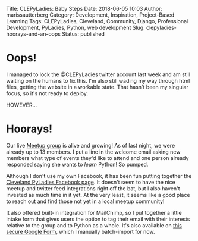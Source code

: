 Title: CLEPyLadies: Baby Steps
Date: 2018-06-05 10:03
Author: marissautterberg
Category: Development, Inspiration, Project-Based Learning
Tags: CLEPyLadies, Cleveland, Community, Django, Professional Development, PyLadies, Python, web development
Slug: clepyladies-hoorays-and-an-oops
Status: published

Oops!
=====

I managed to lock the @CLEPyLadies twitter account last week and am
still waiting on the humans to fix this. I'm also still wading my way
through html files, getting the website in a workable state. That hasn't
been my singular focus, so it's not ready to deploy.

HOWEVER...<!--more-->

Hoorays!
========

Our live [Meetup group](https://www.meetup.com/CLE-PyLadies/) is alive
and growing! As of last night, we were already up to 13 members. I put a
line in the welcome email asking new members what type of events they'd
like to attend and one person already responded saying she wants to
*learn* Python! So pumped.

Although I don't use my own Facebook, it has been fun putting together
the [Cleveland PyLadies Facebook
page](https://www.facebook.com/clepyladies/). It doesn't seem to have
the nice meetup and twitter feed integrations right off the bat, but I
also haven't invested as much time in it yet. At the very least, it
seems like a good place to reach out and find those not yet in a local
meetup community!

It also offered built-in integration for MailChimp, so I put together a
little intake form that gives users the option to tag their email with
their interests relative to the group and to Python as a whole. It's
also available on [this secure Google
Form](https://docs.google.com/forms/d/e/1FAIpQLSfeWsFel250TfBO-6NjjFuf-T4-_ct0rSOHpazRzcPBLLqoFQ/viewform?usp=sf_link),
which I manually batch-import for now.
